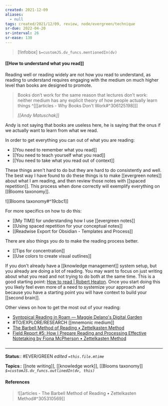 ```yaml
---
created: 2021-12-09 
aliases:
  - null
tags: created/2021/12/09, review, node/evergreen/technique 
sr-due: 2022-04-20
sr-interval: 26
sr-ease: 130
---
```

> [!infobox]
`$=customJS.dv_funcs.mentionedIn(dv)`

#### [[How to understand what you read]] 

Reading well or reading widely are not
how you read to understand, as
reading to understand requires engaging with the medium on much higher level than books are designed to promote.

> Books don’t work for the same reason that lectures don’t work: neither medium has any explicit theory of how people actually learn things
> ^[[[articles - Why Books Don't Work#^306125198]]]
> 
> <cite>[[Andy Matuschak]]</cite>

Andy is not saying that books are useless here, he is saying that the onus if we actually want to learn from what we read.

In order to get everything you can out of what you are reading:
- [[You need to remember what you read]]
- [[You need to teach yourself what you read]]
- [[You need to take what you read out of context]]

These things aren't hard to do but they are hard to do consistently and well.
The best way I have found to do these things is to make [[evergreen notes]] about what I am reading,
and then review those notes with [[spaced repetition]].
This process when done correctly will exemplify everything on [[Blooms taxonomy]].

![[Blooms taxonomy#^19cbc1]]

For more specifics on how to do this:
- [[My TIM]] for understanding how I use [[evergreen notes]]
- [[Using spaced repetition for your conceptual notes]]
- [[Readwise Export for Obsidian - Templates and Process]]

There are also things you do to make the reading process better.
- [[Tips for concentration]]
- [[Use colors to create visual outlines]] 

If you don't already have a [[knowledge management]] system setup, but you already are doing a lot of reading. You may want to focus on just writing about what you read and not trying to do both at the same time. 
This is a good starting point: [How to read | Robert Heaton](https://robertheaton.com/2018/06/25/how-to-read/).
Once you start doing this you likely feel even more of a need to systemize your approach and because you have a starting point you will have context to build your [[second brain]].

Other views on how to get the most out of your reading:
- [Syntopical Reading in Roam — Maggie Delano's Digital Garden](https://www.maggiedelano.com/garden/syntopical-reading-in-roam)
- #TO/EXPLORE/RESEARCH  [[mnemonic medium]]
- [The Barbell Method of Reading • Zettelkasten Method](https://zettelkasten.de/posts/barbell-method-reading/)
- [Field Report #5: How I Prepare Reading and Processing Effective Notetaking by Fiona McPherson • Zettelkasten Method](https://zettelkasten.de/posts/field-report-5-reading-processing-effective-notetaking-mcpherson/)

### <hr class="footnote"/>

**Status**:: #EVER/GREEN 
*edited `=this.file.mtime`*

**Topics**::  [[note writing]], [[knowledge work]], [[Blooms taxonomy]]
*`$=customJS.dv_funcs.outlinedIn(dv, this)`*

#### References

> ![[articles - The Barbell Method of Reading • Zettelkasten Method#^305310569]]
